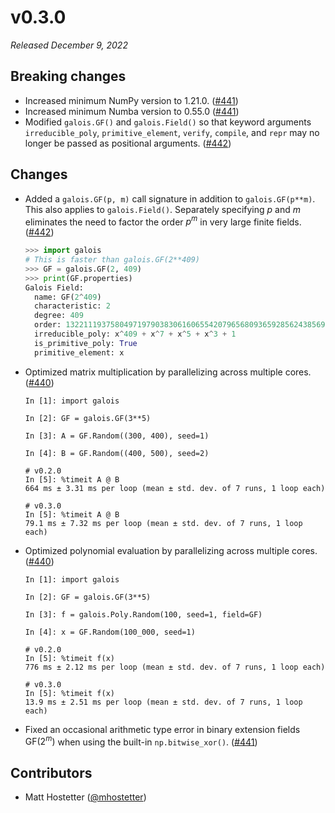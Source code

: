 # v0.3.0

*Released December 9, 2022*

## Breaking changes

- Increased minimum NumPy version to 1.21.0. ([#441](https://github.com/mhostetter/galois/pull/441))
- Increased minimum Numba version to 0.55.0 ([#441](https://github.com/mhostetter/galois/pull/441))
- Modified `galois.GF()` and `galois.Field()` so that keyword arguments `irreducible_poly`, `primitive_element`, `verify`, `compile`, and `repr` may no longer be passed as positional arguments. ([#442](https://github.com/mhostetter/galois/pull/442))

## Changes

- Added a `galois.GF(p, m)` call signature in addition to `galois.GF(p**m)`. This also applies to `galois.Field()`. Separately specifying $p$ and $m$ eliminates the need to factor the order $p^m$ in very large finite fields. ([#442](https://github.com/mhostetter/galois/pull/442))
  ```python
  >>> import galois
  # This is faster than galois.GF(2**409)
  >>> GF = galois.GF(2, 409)
  >>> print(GF.properties)
  Galois Field:
    name: GF(2^409)
    characteristic: 2
    degree: 409
    order: 1322111937580497197903830616065542079656809365928562438569297590548811582472622691650378420879430569695182424050046716608512
    irreducible_poly: x^409 + x^7 + x^5 + x^3 + 1
    is_primitive_poly: True
    primitive_element: x
  ```
- Optimized matrix multiplication by parallelizing across multiple cores. ([#440](https://github.com/mhostetter/galois/pull/440))
  ```ipython
  In [1]: import galois

  In [2]: GF = galois.GF(3**5)

  In [3]: A = GF.Random((300, 400), seed=1)

  In [4]: B = GF.Random((400, 500), seed=2)

  # v0.2.0
  In [5]: %timeit A @ B
  664 ms ± 3.31 ms per loop (mean ± std. dev. of 7 runs, 1 loop each)

  # v0.3.0
  In [5]: %timeit A @ B
  79.1 ms ± 7.32 ms per loop (mean ± std. dev. of 7 runs, 1 loop each)
  ```
- Optimized polynomial evaluation by parallelizing across multiple cores. ([#440](https://github.com/mhostetter/galois/pull/440))
  ```ipython
  In [1]: import galois

  In [2]: GF = galois.GF(3**5)

  In [3]: f = galois.Poly.Random(100, seed=1, field=GF)

  In [4]: x = GF.Random(100_000, seed=1)

  # v0.2.0
  In [5]: %timeit f(x)
  776 ms ± 2.12 ms per loop (mean ± std. dev. of 7 runs, 1 loop each)

  # v0.3.0
  In [5]: %timeit f(x)
  13.9 ms ± 2.51 ms per loop (mean ± std. dev. of 7 runs, 1 loop each)
  ```
- Fixed an occasional arithmetic type error in binary extension fields $\mathrm{GF}(2^m)$ when using the built-in `np.bitwise_xor()`. ([#441](https://github.com/mhostetter/galois/pull/441))

## Contributors

- Matt Hostetter ([@mhostetter](https://github.com/mhostetter))
